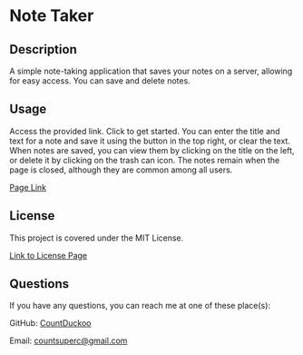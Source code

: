 # Note Taker

## Description

A simple note-taking application that saves your notes on a server, allowing for easy access. You can save and delete notes.

## Usage
Access the provided link. Click to get started. You can enter the title and text for a note and save it using the button in the top right, or clear the text. When notes are saved, you can view them by clicking on the title on the left, or delete it by clicking on the trash can icon. The notes remain when the page is closed, although they are common among all users.

[Page Link](https://count-note-taker-2bf22bbb7352.herokuapp.com/)

## License

This project is covered under the MIT License.

[Link to License Page](/LICENSE)

## Questions

If you have any questions, you can reach me at one of these place(s):  

GitHub: [CountDuckoo](github.com/CountDuckoo)

Email: [countsuperc@gmail.com](mailto:countsuperc@gmail.com)
